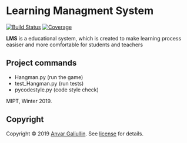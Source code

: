 # Learning Managment System

[![Build Status][travis-badge]][travis-url]
[![Coverage][coverage-image]][coverage-url]

**LMS** is a educational system, which is created to make learning process easiser and more comfortable for students and teachers

## Project commands
- Hangman.py  (run the game)
- test_Hangman.py (run tests)
- pycodestyle.py (code style check)


MIPT, Winter 2019.

## Copyright

Copyright © 2019 [Anvar Galiullin]. See [license] for details.

[Anvar Galiullin]: https://github.com/AnvarGaliullin
[license]: LICENSE


[travis-url]: https://travis-ci.com/AnvarGaliullin/HangMan-Game
[travis-badge]: https://travis-ci.com/AnvarGaliullin/HangMan-Game.svg?branch=master
[coverage-image]: https://codecov.io/gh/AnvarGaliullin/HangMan-Game/branch/master/graph/badge.svg
[coverage-url]: https://codecov.io/gh/AnvarGaliullin/HangMan-Game
